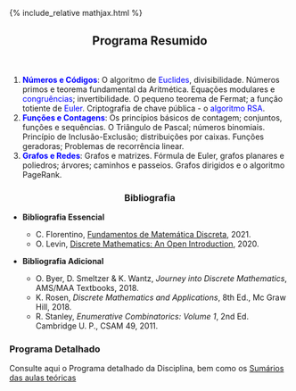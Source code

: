 {% include_relative mathjax.html %}

<h2 align="center"> Programa Resumido </h2>
<br>
  
1. <span style="color:blue">**Números e Códigos**</span>: O algoritmo de <span style="color:blue">Euclides</span>, divisibilidade. Números primos e teorema fundamental da Aritmética. Equações modulares e <span style="color:blue">congruências</span>; invertibilidade. O pequeno teorema de Fermat; a função totiente de <span style="color:blue">Euler</span>. Criptografia de chave pública - o <span style="color:blue">algoritmo RSA</span>. 
2. <span style="color:blue">**Funções e Contagens**</span>: Os princípios básicos de contagem; conjuntos, funções e sequências. O Triângulo de Pascal; números binomiais. Princípio de Inclusão-Exclusão; distribuições por caixas. Funções geradoras; Problemas de recorrência linear.
3. <span style="color:blue">**Grafos e Redes**</span>: Grafos e matrizes. Fórmula de Euler, grafos planares e poliedros; árvores; caminhos e passeios. Grafos dirigidos e o algoritmo PageRank. 

<h3 align="center"> Bibliografia </h3>

- **Bibliografia Essencial**
  - C. Florentino, [Fundamentos de Matemática Discreta](FMD-2021.pdf), 2021.
  - O. Levin, [Discrete Mathematics: An Open Introduction](http://discrete.openmathbooks.org/pdfs/dmoi3-tablet.pdf), 2020.

- **Bibliografia Adicional**
  - O. Byer, D. Smeltzer & K. Wantz, _Journey into Discrete Mathematics_, AMS/MAA Textbooks, 2018.
  - K. Rosen, _Discrete Mathematics and Applications_, 8th Ed., Mc Graw Hill, 2018.
  - R. Stanley, _Enumerative Combinatorics: Volume 1_, 2nd Ed. Cambridge U. P., CSAM 49, 2011.

### Programa Detalhado

Consulte aqui o Programa detalhado da Disciplina, bem como os [Sumários das aulas teóricas](sumarios.md) 
